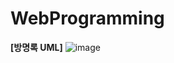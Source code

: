 # WebProgramming

<strong>[방명록 UML]</strong>
![image](https://github.com/Jewoos-lab/WebProgramming/assets/86662870/541bd88d-9a23-4e8c-b866-dc3b871bb50b)
